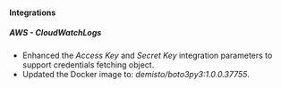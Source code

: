 
#### Integrations
##### AWS - CloudWatchLogs
- Enhanced the *Access Key* and *Secret Key* integration parameters to support credentials fetching object.
- Updated the Docker image to: *demisto/boto3py3:1.0.0.37755*.
